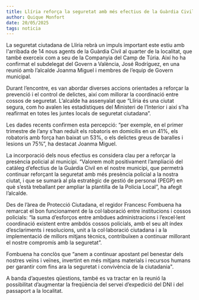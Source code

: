 ```yaml
---  
title: Llíria reforça la seguretat amb més efectius de la Guàrdia Civil i noves mesures de coordinació policial  
author: Quique Monfort  
date: 20/05/2025  
tags: noticia  
---
```


La seguretat ciutadana de Llíria rebrà un impuls important este estiu amb l'arribada de 14 nous agents de la Guàrdia Civil al quarter de la localitat, que també exerceix com a seu de la Companyia del Camp de Túria. Així ho ha confirmat el subdelegat del Govern a València, José Rodríguez, en una reunió amb l’alcalde Joanma Miguel i membres de l’equip de Govern municipal.

Durant l’encontre, es van abordar diverses accions orientades a reforçar la prevenció i el control de delictes, així com millorar la coordinació entre cossos de seguretat. L’alcalde ha assenyalat que “Llíria és una ciutat segura, com ho avalen les estadístiques del Ministeri de l’Interior i així s’ha reafirmat en totes les juntes locals de seguretat ciutadana”.

Les dades recents confirmen esta percepció: “per exemple, en el primer trimestre de l’any s’han reduït els robatoris en domicilis en un 41%, els robatoris amb força han baixat un 53%, o els delictes greus de baralles i lesions un 75%”, ha destacat Joanma Miguel.

La incorporació dels nous efectius es considera clau per a reforçar la presència policial al municipi. “Valorem molt positivament l’ampliació del catàleg d’efectius de la Guàrdia Civil en el nostre municipi, que permetrà continuar reforçant la seguretat amb més presència policial a la nostra ciutat, i que se sumarà al pla estratègic de gestió de personal (PEGP) en què s’està treballant per ampliar la plantilla de la Policia Local”, ha afegit l’alcalde.

Des de l’àrea de Protecció Ciutadana, el regidor Francesc Fombuena ha remarcat el bon funcionament de la col·laboració entre institucions i cossos policials: “la suma d’esforços entre ambdues administracions i l’excel·lent coordinació existent entre ambdós cossos policials, amb el seu alt índex d’esclariments i resolucions, unit a la col·laboració ciutadana i a la implementació de millors mitjans tècnics, contribuïxen a continuar millorant el nostre compromís amb la seguretat”.

Fombuena ha conclòs que “anem a continuar apostant pel benestar dels nostres veïns i veïnes, invertint en més mitjans materials i recursos humans per garantir com fins ara la seguretat i convivència de la ciutadania".

A banda d’aquestes qüestions, també es va tractar en la reunió la possibilitat d’augmentar la freqüència del servei d’expedició del DNI i del passaport a la localitat.

